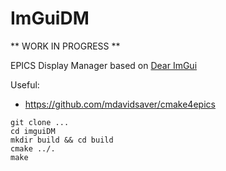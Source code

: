 ImGuiDM
=======

** WORK IN PROGRESS **

EPICS Display Manager based on [Dear ImGui](https://github.com/ocornut/imgui)


Useful: 

- https://github.com/mdavidsaver/cmake4epics


```
git clone ...
cd imguiDM
mkdir build && cd build
cmake ../.
make
```
